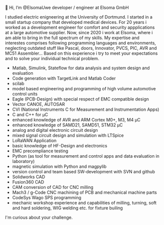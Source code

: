 👋 Hi, I’m @ElsomaUwe
developer / engineer at Elsoma GmbH

I studied electric enigneering at the University of Dortmund.
I started in a small startup company that developed medical devices.
For 20 years i worked as a development engineer for comfort and security appplications at a large automotive supplier.
Now, since 2020 i work at Elsoma, where i am able to bring in the full spectrum of my skills.
My expertise and interestes comprises following programming languages and environments,
neglecting outdated stuff like Pascal, doors, Innovator, PVCS, PIC, AVR and MC51 Assembler...
Based on this experience i try to meet your expectations and to solve your individual
technical problem.

- Matlab, Simulink, Stateflow for data analysis and system design and evaluation
- Code generation with TargetLink and Matlab Coder
- scilab
- model based engineering and programming of high volume automotive control units
- Eagle (PCB-Design) with special respect of EMC compatible design
- Vector CANOE, AUTOSAR
- CVI (National Instruments C for Measurement and Instrumentation Apps)
- C and C++ for µC
- enhanced knowledge of AVR and ARM Cortex M0+, M3, M4 µC
- enhanced knowledge of SAMD21, SAMD51, STM32 µC
- analog and digital electronic circuit design
- mixed signal circuit design and simulation with LTSpice
- LoRaWAN Application
- basic knowledge of HF-Design and electronics
- EMC precompliance testing
- Python (as tool for measurement and control apps and data evaluation in laboratory)
- magnetic simulation with Python and magpylib
- version control and team based SW-development with SVN and github
- Solidworks CAD
- Fusion360 CAD
- CAM conversion of CAD for CNC milling
- Mach3 / g-Code CNC machining of PCB and mechanical machine parts
- CodeSys Wago SPS programming
- mechanic workshop experience and capabilities of milling, turning, soft and hard soldering, WIG welding etc. for fixture builing

I'm curious about your challenge.
<!---
ElsomaUwe/ElsomaUwe is a ✨ special ✨ repository because its `README.md` (this file) appears on your GitHub profile.
You can click the Preview link to take a look at your changes.
--->
